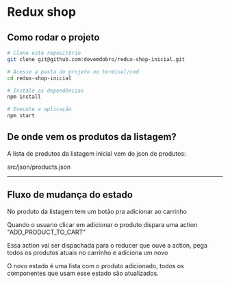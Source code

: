 # Redux shop

## Como rodar o projeto

```bash
# Clone este repositório
git clone git@github.com:devemdobro/redux-shop-inicial.git

# Acesse a pasta do projeto no terminal/cmd
cd redux-shop-inicial

# Instale as dependências
npm install

# Execute a aplicação
npm start

```

## De onde vem os produtos da listagem?

A lista de produtos da listagem inicial vem do json de produtos:

src/json/products.json

----------------------------
## Fluxo de mudança do estado

No produto da listagem tem um botão pra adicionar ao carrinho 

Quando o usuario clicar em adicionar o produto dispara uma action "ADD_PRODUCT_TO_CART"

Essa action vai ser dispachada para o reducer que ouve a action, pega todos os produtos atuais no carrinho e adiciona um novo

O novo estado é uma lista com o produto adicionado, todos os componentes que usam esse estado são atualizados.
